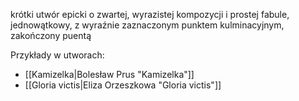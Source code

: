 krótki utwór epicki o zwartej, wyrazistej kompozycji i prostej fabule, jednowątkowy, z wyraźnie zaznaczonym punktem kulminacyjnym, zakończony puentą

Przykłady w utworach:
- [[Kamizelka|Bolesław Prus "Kamizelka"]]
- [[Gloria victis|Eliza Orzeszkowa "Gloria victis"]]